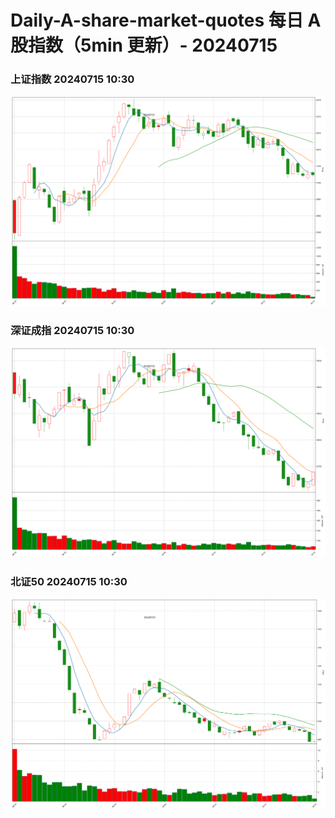 
# Daily-A-share-market-quotes 每日 A 股指数（5min 更新）- 20240715

### 上证指数 20240715 10:30
![](./fig/2024/7/20240715-sh000001.png)

### 深证成指 20240715 10:30
![](./fig/2024/7/20240715-sz399001.png)

### 北证50 20240715 10:30
![](./fig/2024/7/20240715-bj899050.png)

